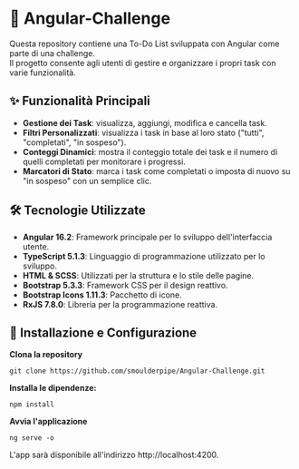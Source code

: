 # 📝 Angular-Challenge
Questa repository contiene una To-Do List sviluppata con Angular come parte di una challenge.<br>
Il progetto consente agli utenti di gestire e organizzare i propri task con varie funzionalità.

## ✨ Funzionalità Principali

- **Gestione dei Task**: visualizza, aggiungi, modifica e cancella task.
- **Filtri Personalizzati**: visualizza i task in base al loro stato ("tutti", "completati", "in sospeso").
- **Conteggi Dinamici**: mostra il conteggio totale dei task e il numero di quelli completati per monitorare i progressi.
- **Marcatori di Stato**: marca i task come completati o imposta di nuovo su "in sospeso" con un semplice clic.

## 🛠️ Tecnologie Utilizzate

- **Angular 16.2**: Framework principale per lo sviluppo dell'interfaccia utente.
- **TypeScript 5.1.3**: Linguaggio di programmazione utilizzato per lo sviluppo.
- **HTML & SCSS**: Utilizzati per la struttura e lo stile delle pagine.
- **Bootstrap 5.3.3**: Framework CSS per il design reattivo.
- **Bootstrap Icons 1.11.3**: Pacchetto di icone.
- **RxJS 7.8.0**: Libreria per la programmazione reattiva.

## 🚀 Installazione e Configurazione

**Clona la repository**

	git clone https://github.com/smoulderpipe/Angular-Challenge.git

**Installa le dipendenze:**

    npm install

**Avvia l'applicazione**

    ng serve -o
L'app sarà disponibile all'indirizzo http://localhost:4200.
